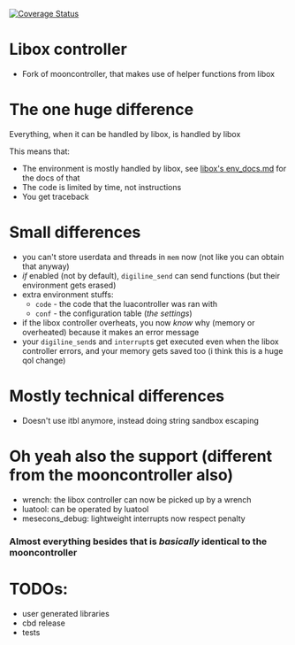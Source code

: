 [![Coverage Status](https://coveralls.io/repos/github/TheEt1234/libox_controller/badge.svg)](https://coveralls.io/github/TheEt1234/libox_controller)

# Libox controller 
- Fork of mooncontroller, that makes use of helper functions from libox

# The one huge difference
Everything, when it can be handled by libox, is handled by libox

This means that:
- The environment is mostly handled by libox, see [libox's env_docs.md](https://github.com/TheEt1234/libox/blob/master/env_docs.md) for the docs of that
- The code is limited by time, not instructions
- You get traceback

# Small differences
- you can't store userdata and threads in `mem` now (not like you can obtain that anyway)
- *if* enabled (not by default), `digiline_send` can send functions (but their environment gets erased)
- extra environment stuffs: 
    - `code` - the code that the luacontroller was ran with
    - `conf` - the configuration table (*the settings*)
- if the libox controller overheats, you now *know* why (memory or overheated) because it makes an error message
- your `digiline_send`s and `interrupt`s get executed even when the libox controller errors, and your memory gets saved too (i think this is a huge qol change)

# Mostly technical differences
- Doesn't use itbl anymore, instead doing string sandbox escaping

# Oh yeah also the support (different from the mooncontroller also)
- wrench: the libox controller can now be picked up by a wrench
- luatool: can be operated by luatool
- mesecons_debug: lightweight interrupts now respect penalty

### Almost everything besides that is *basically* identical to the mooncontroller

# TODOs:
- user generated libraries
- cbd release
- tests